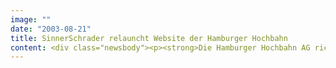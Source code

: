```yaml
---
image: ""
date: "2003-08-21"
title: SinnerSchrader relauncht Website der Hamburger Hochbahn
content: <div class="newsbody"><p><strong>Die Hamburger Hochbahn AG richtet ihre Kommunikation mit einem neuen Auftritt im Internet auf die veränderten Marktbedingungen für den ÖPNV (Öffentlicher Personennahverkehr) aus. Konzeption und Design der neuen Website wurden von SinnerSchrader gemeinsam mit der HOCHBAHN entwickelt.</strong></p><p>Neben der bisherigen Hauptzielgruppe Fahrgäste spricht die HOCHBAHN mit dem überarbeiteten Online-Auftritt verstärkt Aufgabenträger, Öffentlichkeit und Politik an. Ziel ist es, den Entscheidern bei Ausschreibungen im Regionalverkehr ihre Leistungsfähigkeit zu verdeutlichen.</p><p>Das von SinnerSchrader mit dem Kunden entwickelte Konzept ist modular, ausbaufähig und klar nach Zielgruppen gegliedert. Die emotionale, kundenorientierte Ansprache der Fahrgäste wird durch einen rationaleren, vor allem an Fakten orientierten Themenzugang für Presse und Öffentlichkeit ergänzt. Dabei steht das Unternehmen HOCHBAHN stärker im Mittelpunkt als bei der Fahrgastinformation.</p><p>"Damit werden wir auch in der Außendarstellung unserer neuen Rolle im Wettbewerb besser gerecht", betont Günter Elste, der Vorstandsvorsitzende der Hamburger Hochbahn AG. Die HOCHBAHN betreibt drei U-Bahn- und mehr als 100 Buslinien in Hamburg mit über einer Million Fahrgästen am Tag. Das zweitgrößte ÖPNV-Unternehmen in Deutschland engagiert sich gemeinsam mit Partnern erfolgreich im norddeutschen Nahverkehrsmarkt.</p><p><a href="http&#58;//www.hochbahn.de">www.hochbahn.de</a></p><a href="http&#58;//www.hochbahn.de"></a><p><a href="http&#58;//www.hochbahn.de"></a></p></div>
---
```

